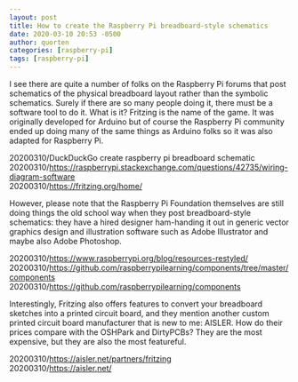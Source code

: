 ```yaml
---
layout: post
title: How to create the Raspberry Pi breadboard-style schematics
date: 2020-03-10 20:53 -0500
author: quorten
categories: [raspberry-pi]
tags: [raspberry-pi]
---
```


I see there are quite a number of folks on the Raspberry Pi forums
that post schematics of the physical breadboard layout rather than the
symbolic schematics.  Surely if there are so many people doing it,
there must be a software tool to do it.  What is it?  Fritzing is the
name of the game.  It was originally developed for Arduino but of
course the Raspberry Pi community ended up doing many of the same
things as Arduino folks so it was also adapted for Raspberry Pi.

20200310/DuckDuckGo create raspberry pi breadboard schematic  
20200310/https://raspberrypi.stackexchange.com/questions/42735/wiring-diagram-software  
20200310/https://fritzing.org/home/

However, please note that the Raspberry Pi Foundation themselves are
still doing things the old school way when they post breadboard-style
schematics: they have a hired designer ham-handing it out in generic
vector graphics design and illustration software such as Adobe
Illustrator and maybe also Adobe Photoshop.

20200310/https://www.raspberrypi.org/blog/resources-restyled/  
20200310/https://github.com/raspberrypilearning/components/tree/master/components  
20200310/https://github.com/raspberrypilearning/components

<!-- more -->

Interestingly, Fritzing also offers features to convert your
breadboard sketches into a printed circuit board, and they mention
another custom printed circuit board manufacturer that is new to me:
AISLER.  How do their prices compare with the OSHPark and DirtyPCBs?
They are the most expensive, but they are also the most featureful.

20200310/https://aisler.net/partners/fritzing  
20200310/https://aisler.net/

